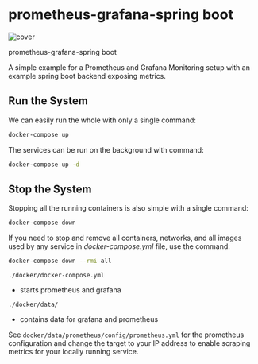 # prometheus-grafana-spring boot

![cover](https://miro.medium.com/max/1200/1*sI4Zz0bhktt9eZ3sq2oLdg.jpeg)

prometheus-grafana-spring boot

A simple example for a Prometheus and Grafana Monitoring setup with an example spring boot backend exposing metrics.

## Run the System
We can easily run the whole with only a single command:
```bash
docker-compose up
```

The services can be run on the background with command:
```bash
docker-compose up -d
```

## Stop the System
Stopping all the running containers is also simple with a single command:
```bash
docker-compose down
```

If you need to stop and remove all containers, networks, and all images used by any service in <em>docker-compose.yml</em> file, use the command:
```bash
docker-compose down --rmi all
```

`./docker/docker-compose.yml`
- starts prometheus and grafana

`./docker/data/`
- contains data for grafana and prometheus

See `docker/data/prometheus/config/prometheus.yml` for the prometheus configuration and change the target to your IP address to enable scraping metrics for your locally running service.